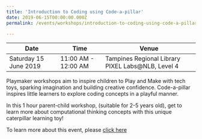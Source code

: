 ```yaml
---
title: 'Introduction to Coding using Code-a-pillar'
date: 2019-06-15T00:00:00.000Z
permalink: /events/workshops/introduction-to-coding-using-code-a-pillar-150619

---
```



| Date | Time | Venue |
|--------|---|---|
| Saturday 15 June 2019 | 11:00 AM - 12:00 AM | Tampines Regional Library PIXEL Labs@NLB, Level 4|

Playmaker workshops aim to inspire children to Play and Make with tech toys, sparking imagination and building creative confidence. Code-a-pillar inspires little learners to explore coding concepts in a playful manner.

In this 1 hour parent-child workshop, (suitable for 2-5 years old), get to learn more about computational thinking concepts with this unique caterpillar learning toy!

To learn more about this event, please <a href="https://www.nlb.gov.sg/golibrary2/e/playmaker-learning-with-tech-toys-for-kids-73890441" target="_blank">click here</a>
